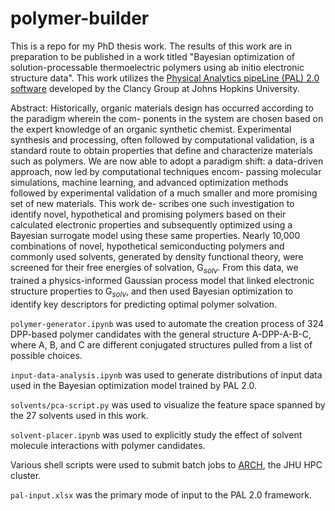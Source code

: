 # polymer-builder

This is a repo for my PhD thesis work. The results of this work are in preparation to be published in a work titled "Bayesian optimization of solution-processable thermoelectric polymers using ab initio electronic structure data". This work utilizes the [Physical Analytics pipeLine (PAL) 2.0 software](https://github.com/ClancyLab/PAL2) developed by the Clancy Group at Johns Hopkins University.

Abstract: Historically, organic materials design has occurred according to the paradigm wherein the com-
ponents in the system are chosen based on the expert knowledge of an organic synthetic chemist.
Experimental synthesis and processing, often followed by computational validation, is a standard
route to obtain properties that define and characterize materials such as polymers. We are now able
to adopt a paradigm shift: a data-driven approach, now led by computational techniques encom-
passing molecular simulations, machine learning, and advanced optimization methods followed by
experimental validation of a much smaller and more promising set of new materials. This work de-
scribes one such investigation to identify novel, hypothetical and promising polymers based on their
calculated electronic properties and subsequently optimized using a Bayesian surrogate model using
these same properties. Nearly 10,000 combinations of novel, hypothetical semiconducting polymers
and commonly used solvents, generated by density functional theory, were screened for their free
energies of solvation, G$_{solv}$. From this data, we trained a physics-informed Gaussian process model
that linked electronic structure properties to G$_{solv}$, and then used Bayesian optimization to identify
key descriptors for predicting optimal polymer solvation.

`polymer-generator.ipynb` was used to automate the creation process of 324 DPP-based polymer candidates with the general structure A-DPP-A-B-C, where A, B, and C are different conjugated structures pulled from a list of possible choices.

`input-data-analysis.ipynb` was used to generate distributions of input data used in the Bayesian optimization model trained by PAL 2.0.

`solvents/pca-script.py` was used to visualize the feature space spanned by the 27 solvents used in this work.

`solvent-placer.ipynb` was used to explicitly study the effect of solvent molecule interactions with polymer candidates.

Various shell scripts were used to submit batch jobs to [ARCH](https://www.arch.jhu.edu/), the JHU HPC cluster.

`pal-input.xlsx` was the primary mode of input to the PAL 2.0 framework.